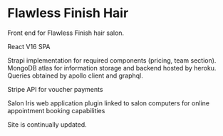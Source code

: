 # Flawless Finish Hair

Front end for Flawless Finish hair salon.

React V16 SPA

Strapi implementation for required components (pricing, team section). MongoDB atlas for information storage and backend hosted by heroku.
Queries obtained by apollo client and graphql.

Stripe API for voucher payments

Salon Iris web application plugin linked to salon computers for online appointment booking capabilities

Site is continually updated.

